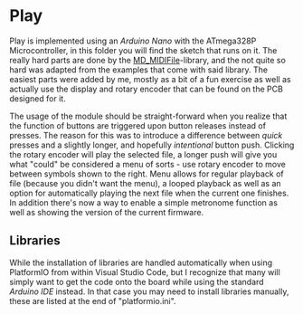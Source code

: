 # Play
Play is implemented using an *Arduino Nano* with the ATmega328P Microcontroller, in this folder you will find the sketch that runs on it. The really hard parts are done by the [MD_MIDIFile](https://github.com/MajicDesigns/MD_MIDIFile)-library, and the not quite so hard was adapted from the examples that come with said library. The easiest parts were added by me, mostly as a bit of a fun exercise as well as actually use the display and rotary encoder that can be found on the PCB designed for it.

The usage of the module should be straight-forward when you realize that the function of buttons are triggered upon button releases instead of presses. The reason for this was to introduce a difference between *quick* presses and a slightly longer, and hopefully *intentional* button push. Clicking the rotary encoder will play the selected file, a longer push will give you what "could" be considered a menu of sorts - use rotary encoder to move between symbols shown to the right. Menu allows for regular playback of file (because you didn't want the menu), a looped playback as well as an option for automatically playing the next file when the current one finishes. In addition there's now a way to enable a simple metronome function as well as showing the version of the current firmware.

## Libraries
While the installation of libraries are handled automatically when using PlatformIO from within Visual Studio Code, but I recognize that many will simply want to get the code onto the board while using the standard *Arduino IDE* instead. In that case you may need to install libraries manually, these are listed at the end of "platformio.ini".
